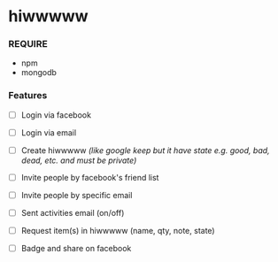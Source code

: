 # hiwwwww

### REQUIRE
- npm
- mongodb

### Features
- [ ] Login via facebook
- [ ] Login via email
- [ ] Create hiwwwww _(like google keep but it have state e.g. good, bad, dead, etc. and must be private)_
- [ ] Invite people by facebook's friend list
- [ ] Invite people by specific email
- [ ] Sent activities email (on/off)
- [ ] Request item(s) in hiwwwww (name, qty, note, state)
- [ ] Badge and share on facebook

